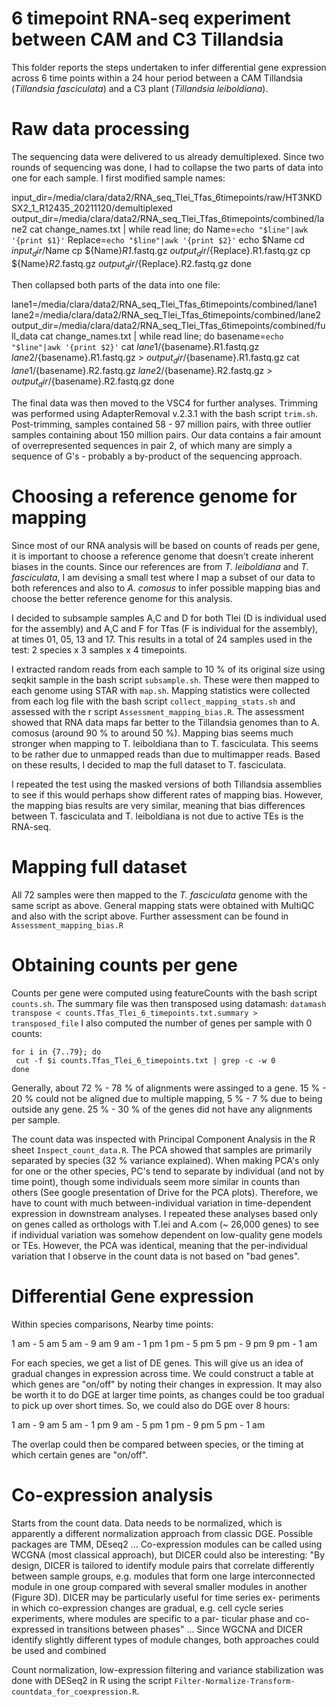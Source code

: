 # 6 timepoint RNA-seq experiment between CAM and C3 Tillandsia

This folder reports the steps undertaken to infer differential gene expression across 6 time points within a 24 hour period between a CAM Tillandsia (*Tillandsia fasciculata*) and a C3 plant (*Tillandsia leiboldiana*).

# Raw data processing

The sequencing data were delivered to us already demultiplexed. Since two rounds of sequencing was done, I had to collapse the two parts of data into one for each sample. I first modified sample names:

  input_dir=/media/clara/data2/RNA_seq_Tlei_Tfas_6timepoints/raw/HT3NKDSX2_1_R12435_20211120/demultiplexed
  output_dir=/media/clara/data2/RNA_seq_Tlei_Tfas_6timepoints/combined/lane2
  cat change_names.txt | while read line; do
    Name=`echo "$line"|awk '{print $1}'`
    Replace=`echo "$line"|awk '{print $2}'`
    echo $Name
    cd $input_dir/$Name
    cp ${Name}*R1*.fastq.gz $output_dir/${Replace}.R1.fastq.gz
    cp ${Name}*R2*.fastq.gz $output_dir/${Replace}.R2.fastq.gz
  done

Then collapsed both parts of the data into one file:

  lane1=/media/clara/data2/RNA_seq_Tlei_Tfas_6timepoints/combined/lane1
  lane2=/media/clara/data2/RNA_seq_Tlei_Tfas_6timepoints/combined/lane2
  output_dir=/media/clara/data2/RNA_seq_Tlei_Tfas_6timepoints/combined/full_data
  cat change_names.txt | while read line; do
    basename=`echo "$line"|awk '{print $2}'`
    cat $lane1/${basename}.R1.fastq.gz $lane2/${basename}.R1.fastq.gz > $output_dir/${basename}.R1.fastq.gz
    cat $lane1/${basename}.R2.fastq.gz $lane2/${basename}.R2.fastq.gz > $output_dir/${basename}.R2.fastq.gz
  done

The final data was then moved to the VSC4 for further analyses. Trimming was performed using AdapterRemoval v.2.3.1 with the bash script `trim.sh`. Post-trimming, samples contained 58 - 97 million pairs, with three outlier samples containing about 150 million pairs. Our data contains a fair amount of overrepresented sequences in pair 2, of which many are simply a sequence of G's - probably a by-product of the sequencing approach.

# Choosing a reference genome for mapping

Since most of our RNA analysis will be based on counts of reads per gene, it is important to choose a reference genome that doesn't create inherent biases in the counts. Since our references are from *T. leiboldiana* and *T. fasciculata*, I am devising a small test where I map a subset of our data to both references and also to *A. comosus* to infer possible mapping bias and choose the better reference genome for this analysis.

I decided to subsample samples A,C and D for both Tlei (D is individual used for the assembly) and A,C and F for Tfas (F is individual for the assembly), at times 01, 05, 13 and 17. This results in a total of 24 samples used in the test: 2 species x 3 samples x 4 timepoints.

I extracted random reads from each sample to 10 % of its original size using seqkit sample in the bash script `subsample.sh`. These were then mapped to each genome using STAR with `map.sh`. Mapping statistics were collected from each log file with the bash script `collect_mapping_stats.sh` and assessed with the r script `Assessment_mapping_bias.R`. The assessment showed that RNA data maps far better to the Tillandsia genomes than to A. comosus (around 90 % to around 50 %). Mapping bias seems much stronger when mapping to T. leiboldiana than to T. fasciculata. This seems to be rather due to unmapped reads than due to multimapper reads. Based on these results, I decided to map the full dataset to T. fasciculata.

I repeated the test using the masked versions of both Tillandsia assemblies to see if this would perhaps show different rates of mapping bias. However, the mapping bias results are very similar, meaning that bias differences between T. fasciculata and T. leiboldiana is not due to active TEs is the RNA-seq.

# Mapping full dataset

All 72 samples were then mapped to the *T. fasciculata* genome with the same script as above. General mapping stats were obtained with MultiQC and also with the script above. Further assessment can be found in `Assessment_mapping_bias.R`

# Obtaining counts per gene

Counts per gene were computed using featureCounts with the bash script `counts.sh`. The summary file was then transposed using datamash: `datamash transpose < counts.Tfas_Tlei_6_timepoints.txt.summary > transposed_file`
I also computed the number of genes per sample with 0 counts:

	for i in {7..79}; do
	 cut -f $i counts.Tfas_Tlei_6_timepoints.txt | grep -c -w 0
	done

Generally, about 72 % - 78 % of alignments were assinged to a gene. 15 % - 20 % could not be aligned due to multiple mapping, 5 % - 7 % due to being outside any gene. 25 % - 30 % of the genes did not have any alignments per sample.

The count data was inspected with Principal Component Analysis in the R sheet `Inspect_count_data.R`. The PCA showed that samples are primarily separated by species (32 % variance explained). When making PCA's only for one or the other species, PC's tend to separate by individual (and not by time point), though some individuals seem more similar in counts than others (See google presentation of Drive for the PCA plots). Therefore, we have to count with much between-individual variation in time-dependent expression in downstream analyses. I repeated these analyses based only on genes called as orthologs with T.lei and A.com (~ 26,000 genes) to see if individual variation was somehow dependent on low-quality gene models or TEs. However, the PCA was identical, meaning that the per-individual variation that I observe in the count data is not based on "bad genes".

# Differential Gene expression

Within species comparisons, Nearby time points:

1 am - 5 am
5 am - 9 am
9 am - 1 pm
1 pm - 5 pm
5 pm - 9 pm
9 pm - 1 am

For each species, we get a list of DE genes. This will give us an idea of gradual changes in expression across time. We could construct a table at which genes are "on/off" by noting their changes in expression. It may also be worth it to do DGE at larger time points, as changes could be too gradual to pick up over short times. So, we could also do DGE over 8 hours:

1 am - 9 am
5 am - 1 pm
9 am - 5 pm
1 pm - 9 pm
5 pm - 1 am

The overlap could then be compared between species, or the timing at which certain genes are "on/off".

# Co-expression analysis

Starts from the count data. Data needs to be normalized, which is apparently a different normalization approach from classic DGE. Possible packages are TMM, DEseq2
...
Co-expression modules can be called using WCGNA (most classical approach), but DICER could also be interesting: "By design, DICER is tailored to identify module pairs that correlate differently between sample groups, e.g. modules that form one large interconnected module in one group compared with several smaller modules in another (Figure 3D). DICER may be particularly useful for time series ex- periments in which co-expression changes are gradual, e.g. cell cycle series experiments, where modules are specific to a par- ticular phase and co-expressed in transitions between phases"
...
Since WGCNA and DICER identify slightly different types of module changes, both approaches could be used and combined

Count normalization, low-expression filtering and variance stabilization was done with DESeq2 in R using the script `Filter-Normalize-Transform-countdata_for_coexpression.R`. 
